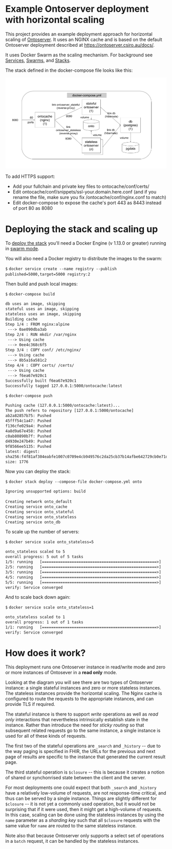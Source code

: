 # Example Ontoserver deployment with horizontal scaling

This project provides an example deployment approach for horizontal scaling of [Ontoserver](https://ontoserver.csiro.au).
It uses an NGINX cache and is based on the default Ontoserver deployment described at https://ontoserver.csiro.au/docs/.

It uses Docker Swarm as the scaling mechanism.
For background see [Services](https://docs.docker.com/get-started/part3/), [Swarms](https://docs.docker.com/get-started/part4/), and [Stacks](https://docs.docker.com/get-started/part5/).

The stack defined in the docker-compose file looks like this:

![Ontoserver deployment diagram](deployment.png)

To add HTTPS support:
 * Add your fullchain and private key files to ontocache/conf/certs/
 * Edit ontocache/conf/snippets/ssl-your.domain.here.conf (and if you rename the file, make sure you fix /ontocache/conf/nginx.conf to match)
 * Edit docker-compose to expose the cache's port 443 as 8443 instead of port 80 as 8080

# Deploying the stack and scaling up

To [deploy the stack](https://docs.docker.com/engine/swarm/stack-deploy/) you'll need a Docker Engine (v 1.13.0 or greater) running in [swarm mode](https://docs.docker.com/engine/swarm/swarm-mode/).

You will also need a Docker registry to distribute the images to the swarm:

`$` `docker service create --name registry --publish published=5000,target=5000 registry:2`

Then build and push local images:

`$` `docker-compose build`
```
db uses an image, skipping
stateful uses an image, skipping
stateless uses an image, skipping
Building cache
Step 1/4 : FROM nginx:alpine
 ---> 0ae090dba3ab
Step 2/4 : RUN mkdir /var/nginx
 ---> Using cache
 ---> 0ee4c368c6f5
Step 3/4 : COPY conf/ /etc/nginx/
 ---> Using cache
 ---> 8b5a16a581c2
Step 4/4 : COPY certs/ /certs/
 ---> Using cache
 ---> f6ea67e920c1
Successfully built f6ea67e920c1
Successfully tagged 127.0.0.1:5000/ontocache:latest
```

`$` `docker-compose push`
```
Pushing cache (127.0.0.1:5000/ontocache:latest)...
The push refers to repository [127.0.0.1:5000/ontocache]
ab2a82857b75: Pushed
45fff54c1a47: Pushed
f136cfe029a4: Pushed
4a8d9a67e458: Pushed
c0ab80890b7f: Pushed
d4930e247b49: Pushed
9f8566ee5135: Pushed
latest: digest: sha256:f4f81af304eabfe1007c0709e4cb949576c2da25cb37b14afbe642729cb0e71d size: 1776
```

Now you can deploy the stack:

`$` `docker stack deploy --compose-file docker-compose.yml onto`
```
Ignoring unsupported options: build

Creating network onto_default
Creating service onto_cache
Creating service onto_stateful
Creating service onto_stateless
Creating service onto_db
```

To scale up the number of servers:

`$` `docker service scale onto_stateless=5`
```
onto_stateless scaled to 5
overall progress: 5 out of 5 tasks 
1/5: running   [==================================================>] 
2/5: running   [==================================================>] 
3/5: running   [==================================================>] 
4/5: running   [==================================================>] 
5/5: running   [==================================================>] 
verify: Service converged 
```

And to scale back down again:

`$` `docker service scale onto_stateless=1`
```
onto_stateless scaled to 1
overall progress: 1 out of 1 tasks 
1/1: running   [==================================================>] 
verify: Service converged 
```


# How does it work?

This deployment runs one Ontoserver instance in read/write mode and zero or more instances of Ontosever in a **read only** mode.

Looking at the diagram you will see there are two types of Ontoserver instance: a single stateful instances and zero or more stateless instances.
The stateless instances provide the horizontal scaling.  The Nginx cache is configured to route the requests to the appropriate instances, and can provide TLS if required.

The stateful instance is there to support _write_ operations as well as _read only_ interactions that nevertheless intrinsically establish state in the instance.
Rather than introduce the need for _sticky routing_ so that subsequent related requests go to the same instance, a single instance is used for all of these kinds of requests.

The first two of the stateful operations are `_search` and `_history` -- due to the way paging is specified in FHIR, the URLs for the previous and next page of results are specific to the instance that generated the current result page.

The third stateful operation is `$closure` -- this is because it creates a notion of shared or synchonrised state between the client and the server.

For most deployments one could expect that both `_search` and `_history` have a relatively low-volume of requests, are not response-time critical, and thus can be served by a single instance.
Things are slightly different for `$closure` -- it is not yet a commonly used operation, but it would not be surprising that if it were used, then it might get a high-volume of requests.
In this case, scaling can be done using the stateless instances by using the `name` parameter as a _sharding key_ such that all `$closure` requests with the same value for `name` are routed to the same stateless instance.

Note also that because Ontoserver only supports a select set of operations in a `batch` request, it can be handled by the stateless instances.

